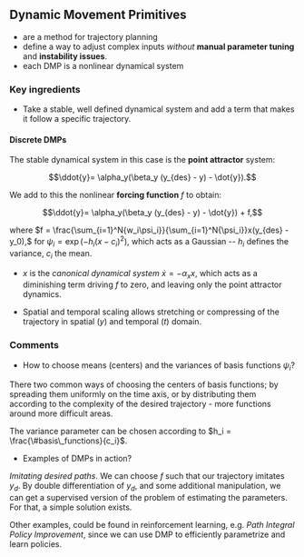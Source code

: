 ## Dynamic Movement Primitives

- are a method for trajectory planning
- define a way to adjust complex inputs *without* **manual parameter tuning** and **instability issues**.
- each DMP is a nonlinear dynamical system

### Key ingredients

- Take a stable, well defined dynamical system and add a term that makes it follow a specific trajectory.

#### Discrete DMPs
The stable dynamical system in this case is the **point attractor** system:

$$\ddot{y}= \alpha_y(\beta_y (y_{des} - y) - \dot{y}).$$

We add to this the nonlinear **forcing function** $f$ to obtain:

$$\ddot{y}= \alpha_y(\beta_y (y_{des}  - y) - \dot{y}) + f,$$

where $f = \frac{\sum_{i=1}^N{w_i\psi_i}}{\sum_{i=1}^N{\psi_i}}x(y_{des} - y_0),$ for $\psi_i=\exp{(-h_i(x-c_i)^2)}$, which acts as a Gaussian -- $h_i$ defines the variance, $c_i$ the mean.

- $x$ is the *canonical dynamical system* $\dot{x} = -\alpha_x x$, which acts as a diminishing term driving $f$ to zero, and leaving only the point attractor dynamics.

- Spatial and temporal scaling allows stretching or compressing of  the trajectory in spatial ($y$) and temporal ($t$) domain.

### Comments
- How to choose means (centers) and the variances of basis functions $\psi_i$?

There two common ways of choosing the centers of basis functions; by spreading them uniformly on the time axis, or by distributing them according to the complexity of the desired trajectory - more functions around more difficult areas.

The variance parameter can be chosen according to $h_i = \frac{\#basis\_functions}{c_i}$.

- Examples of DMPs in action?

*Imitating desired paths*. We can choose $f$ such that our trajectory imitates $y_d$. By double differentiation of $y_d$, and some additional manipulation, we can get a supervised version of the problem of estimating the parameters. For that, a simple solution exists.

Other examples, could be found in reinforcement learning, e.g. *Path Integral Policy Improvement*, since we can use DMP to efficiently parametrize and learn policies.
